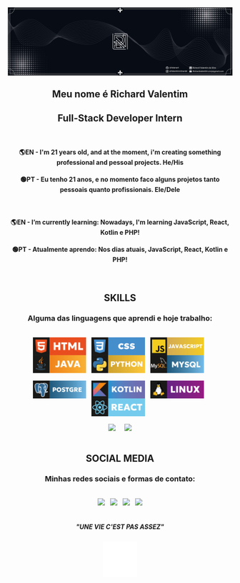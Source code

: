 <section>
<img align="center" alt="Badge-Main-README" src="https://raw.githubusercontent.com/Valenart/Contents-README/main/GitHub%20Badge%20Main.png">

<div>
     <h1 align="center">Meu nome é Richard Valentim</h1>
     <h2 align="center">Full-Stack Developer Intern</h2>
</div>

<br>

<h4 align="center">🌎EN - I'm 21 years old, and at the moment, i'm creating something professional and pessoal projects. He/His</h4>
<h4 align="center">🟢PT - Eu tenho 21 anos, e no momento faco alguns projetos tanto pessoais quanto profissionais. Ele/Dele</h4>
<br>
<h4 align="center">🌎EN - I’m currently learning: Nowadays, I'm learning JavaScript, React, Kotlin e PHP!</h4>
<h4 align="center">🟢PT - Atualmente aprendo: Nos dias atuais, JavaScript, React, Kotlin e PHP!</h4>

<br>
 
<div  align="center">
     <h2>SKILLS</h2>
     <h3>Alguma das linguagens que aprendi e hoje trabalho:</h3>
</div>

<br>

<div style="display: inline_block" align="center">
       <img align="center" alt="Richard-HTML" height="40" src="https://raw.githubusercontent.com/Valenart/Contents-README/main/Badges%20Github/HTML.png">
     &nbsp;
       <img align="center" alt="Richard-CSS" height="40" src="https://raw.githubusercontent.com/Valenart/Contents-README/main/Badges%20Github/CSS.png">
     &nbsp;
       <img align="center" alt="Richard-Js" height="40" src="https://raw.githubusercontent.com/Valenart/Contents-README/main/Badges%20Github/JAVASCRIPT.png">
     &nbsp;
       <img align="center" alt="Richard-JAVA" height="40" src="https://raw.githubusercontent.com/Valenart/Contents-README/main/Badges%20Github/JAVA.png">
     &nbsp;
       <img align="center" alt="Richard-Python" height="40" src="https://raw.githubusercontent.com/Valenart/Contents-README/main/Badges%20Github/PYTHON.png">
     &nbsp;
       <img align="center" alt="Richard-MYSQL" height="40" src="https://raw.githubusercontent.com/Valenart/Contents-README/main/Badges%20Github/MYSQL.png">
     &nbsp;
</div>

<br>

<div style="display: inline_block" align="center">      
     <img align="center" alt="Richard-PostGre" height="40" src="https://raw.githubusercontent.com/Valenart/Contents-README/main/Badges%20Github/POSTGRE.png">
     &nbsp;
       <img align="center" alt="Richard-Kotlin" height="40" src="https://raw.githubusercontent.com/Valenart/Contents-README/main/Badges%20Github/KOTLIN.png" />
     &nbsp;
       <img align="center" alt="Richard-Linux" height="40" src="https://raw.githubusercontent.com/Valenart/Contents-README/main/Badges%20Github/LINUX.png" />
     &nbsp;
     <img align="center" alt="Richard-React" height="40" src="https://raw.githubusercontent.com/Valenart/Contents-README/main/Badges%20Github/REACT.png">
     &nbsp;
</div>

<br>

<div align="center">
  <img height="160em" src="https://github-readme-stats.vercel.app/api?username=valenart&show_icons=true&theme=tokyonight&include_all_commits=true&count_private=true"/>
  &nbsp; &nbsp;
  <img height="160em" src="https://github-readme-stats.vercel.app/api/top-langs/?username=valenart&layout=compact&langs_count=7&theme=tokyonight"/>
</div>

<br>

<div  align="center">
     <h2>SOCIAL MEDIA</h2>
     <h3>Minhas redes sociais e formas de contato:</h3>
</div>

<br>

<div style="display: inline_block" align="center">  
       <a href="https://instagram.com/r_valentims" target="_blank"><img src="https://img.shields.io/badge/-Instagram-%23E4405F?style=for-the-badge&logo=instagram&logoColor=white" target="_blank"></a>
     &nbsp;
       <a href = "mailto:richardvalentim.corp@gmail.com"><img src="https://img.shields.io/badge/-Gmail-%23333?style=for-the-badge&logo=gmail&logoColor=white" target="_blank"></a>
     &nbsp;
       <a href = "https://twitter.com/ValentimR3" target="_blank"><img src="https://img.shields.io/badge/Twitter-1DA1F2?style=for-the-badge&logo=twitter&logoColor=white" target="_blank"></a> 
     &nbsp;
       <a href = "https://www.linkedin.com/in/richard-valentim-da-silva-a9010923b/" target="_blank"><img src="https://img.shields.io/badge/LinkedIn-0077B5?style=for-the-badge&logo=linkedin&logoColor=white" target="_blank"></a>  
</div>   

<br>

<div align="center">
     <h5>"UNE VIE C'EST PAS ASSEZ"<h5>
     <img  alt="My-Logo-README" height="80" src="https://raw.githubusercontent.com/Valenart/Contents-README/main/My%20Logo%20White.png" align="center">
</div>
</section>
